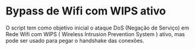 # Bypass de Wifi com WIPS ativo
O script tem como objetivo inicial o ataque DoS (Negação de Serviço) em Rede Wifi com WIPS ( Wireless Intrusion Prevention System ) ativo, mas pode ser usado para pegar o handshake das conexões.
